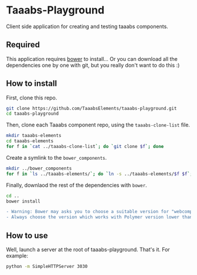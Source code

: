 # Taaabs-Playground

Client side application for creating and testing taaabs components.

## Required

This application requires [bower](https://bower.io/) to install... Or you can download all the dependencies one by one with git, but you really don't want to do this :)

## How to install

First, clone this repo.

```sh
git clone https://github.com/TaaabsElements/taaabs-playground.git
cd taaabs-playground
```

Then, clone each Taaabs component repo, using the `taaabs-clone-list` file.

```sh
mkdir taaabs-elements
cd taaabs-elements
for f in `cat ../taaabs-clone-list`; do `git clone $f`; done
```

Create a symlink to the `bower_components`.

```sh
mkdir ../bower_components
for f in `ls ../taaabs-elements/`; do `ln -s ../taaabs-elements/$f $f`; done
```

Finally, downlaod the rest of the dependencies with `bower`.

```sh
cd ..
bower install
```

```diff
- Warning: Bower may asks you to choose a suitable version for "webcomponentsjs".
- Always choose the version which works with Polymer version lower than 2.x.
```

## How to use

Well, launch a server at the root of taaabs-playground. That's it. For example:

```sh
python -m SimpleHTTPServer 3030
```
